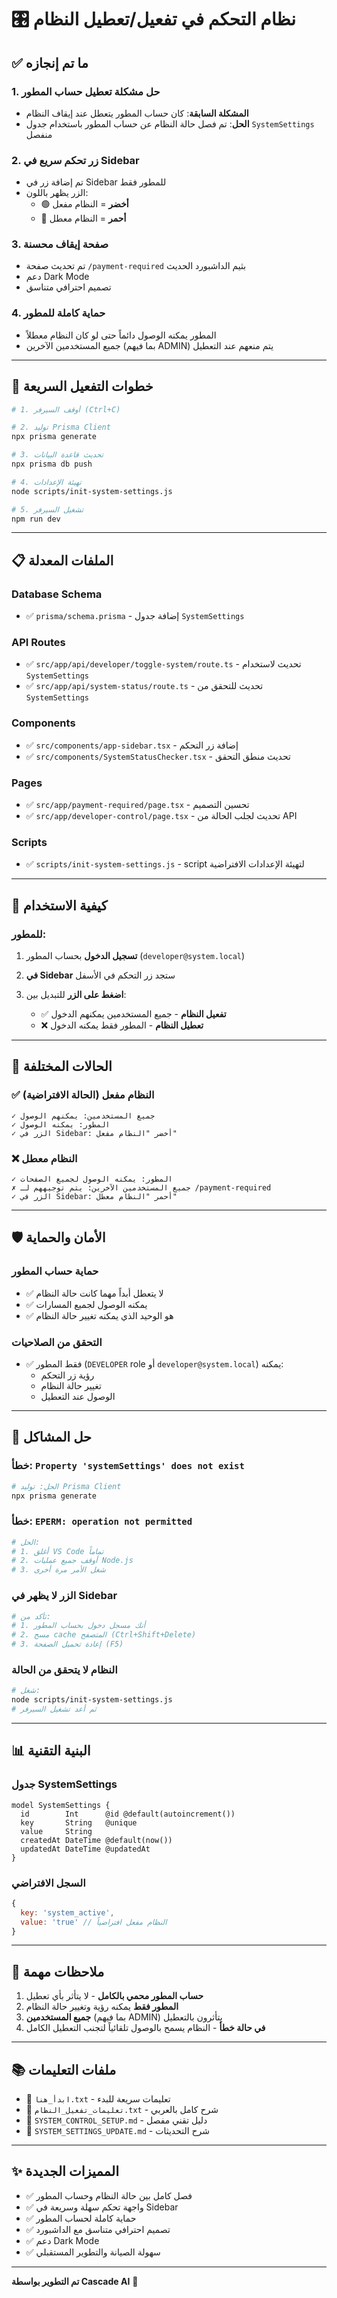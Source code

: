 # 🎛️ نظام التحكم في تفعيل/تعطيل النظام

## ✅ ما تم إنجازه

### 1. **حل مشكلة تعطيل حساب المطور**
- **المشكلة السابقة**: كان حساب المطور يتعطل عند إيقاف النظام
- **الحل**: تم فصل حالة النظام عن حساب المطور باستخدام جدول `SystemSettings` منفصل

### 2. **زر تحكم سريع في Sidebar**
- تم إضافة زر في Sidebar للمطور فقط
- الزر يظهر باللون:
  - 🟢 **أخضر** = النظام مفعل
  - 🔴 **أحمر** = النظام معطل

### 3. **صفحة إيقاف محسنة**
- تم تحديث صفحة `/payment-required` بثيم الداشبورد الحديث
- دعم Dark Mode
- تصميم احترافي متناسق

### 4. **حماية كاملة للمطور**
- المطور يمكنه الوصول دائماً حتى لو كان النظام معطلاً
- جميع المستخدمين الآخرين (بما فيهم ADMIN) يتم منعهم عند التعطيل

---

## 🚀 خطوات التفعيل السريعة

```bash
# 1. أوقف السيرفر (Ctrl+C)

# 2. توليد Prisma Client
npx prisma generate

# 3. تحديث قاعدة البيانات
npx prisma db push

# 4. تهيئة الإعدادات
node scripts/init-system-settings.js

# 5. تشغيل السيرفر
npm run dev
```

---

## 📋 الملفات المعدلة

### Database Schema
- ✅ `prisma/schema.prisma` - إضافة جدول `SystemSettings`

### API Routes
- ✅ `src/app/api/developer/toggle-system/route.ts` - تحديث لاستخدام `SystemSettings`
- ✅ `src/app/api/system-status/route.ts` - تحديث للتحقق من `SystemSettings`

### Components
- ✅ `src/components/app-sidebar.tsx` - إضافة زر التحكم
- ✅ `src/components/SystemStatusChecker.tsx` - تحديث منطق التحقق

### Pages
- ✅ `src/app/payment-required/page.tsx` - تحسين التصميم
- ✅ `src/app/developer-control/page.tsx` - تحديث لجلب الحالة من API

### Scripts
- ✅ `scripts/init-system-settings.js` - script لتهيئة الإعدادات الافتراضية

---

## 🎯 كيفية الاستخدام

### للمطور:

1. **تسجيل الدخول** بحساب المطور (`developer@system.local`)

2. **في Sidebar** ستجد زر التحكم في الأسفل

3. **اضغط على الزر** للتبديل بين:
   - ✅ **تفعيل النظام** - جميع المستخدمين يمكنهم الدخول
   - ❌ **تعطيل النظام** - المطور فقط يمكنه الدخول

---

## 🔧 الحالات المختلفة

### ✅ النظام مفعل (الحالة الافتراضية)
```
✓ جميع المستخدمين: يمكنهم الوصول
✓ المطور: يمكنه الوصول
✓ الزر في Sidebar: أخضر "النظام مفعل"
```

### ❌ النظام معطل
```
✓ المطور: يمكنه الوصول لجميع الصفحات
✗ جميع المستخدمين الآخرين: يتم توجيههم لـ /payment-required
✓ الزر في Sidebar: أحمر "النظام معطل"
```

---

## 🛡️ الأمان والحماية

### حماية حساب المطور
- ✅ لا يتعطل أبداً مهما كانت حالة النظام
- ✅ يمكنه الوصول لجميع المسارات
- ✅ هو الوحيد الذي يمكنه تغيير حالة النظام

### التحقق من الصلاحيات
- ✅ فقط المطور (`DEVELOPER` role أو `developer@system.local`) يمكنه:
  - رؤية زر التحكم
  - تغيير حالة النظام
  - الوصول عند التعطيل

---

## 🐛 حل المشاكل

### خطأ: `Property 'systemSettings' does not exist`
```bash
# الحل: توليد Prisma Client
npx prisma generate
```

### خطأ: `EPERM: operation not permitted`
```bash
# الحل:
# 1. أغلق VS Code تماماً
# 2. أوقف جميع عمليات Node.js
# 3. شغل الأمر مرة أخرى
```

### الزر لا يظهر في Sidebar
```bash
# تأكد من:
# 1. أنك مسجل دخول بحساب المطور
# 2. مسح cache المتصفح (Ctrl+Shift+Delete)
# 3. إعادة تحميل الصفحة (F5)
```

### النظام لا يتحقق من الحالة
```bash
# شغل:
node scripts/init-system-settings.js
# ثم أعد تشغيل السيرفر
```

---

## 📊 البنية التقنية

### جدول SystemSettings
```prisma
model SystemSettings {
  id        Int      @id @default(autoincrement())
  key       String   @unique
  value     String
  createdAt DateTime @default(now())
  updatedAt DateTime @updatedAt
}
```

### السجل الافتراضي
```javascript
{
  key: 'system_active',
  value: 'true' // النظام مفعل افتراضياً
}
```

---

## 📝 ملاحظات مهمة

1. **حساب المطور محمي بالكامل** - لا يتأثر بأي تعطيل
2. **المطور فقط** يمكنه رؤية وتغيير حالة النظام
3. **جميع المستخدمين** (بما فيهم ADMIN) يتأثرون بالتعطيل
4. **في حالة خطأ** - النظام يسمح بالوصول تلقائياً لتجنب التعطيل الكامل

---

## 📚 ملفات التعليمات

- 📄 `ابدأ_هنا.txt` - تعليمات سريعة للبدء
- 📄 `تعليمات_تفعيل_النظام.txt` - شرح كامل بالعربي
- 📄 `SYSTEM_CONTROL_SETUP.md` - دليل تقني مفصل
- 📄 `SYSTEM_SETTINGS_UPDATE.md` - شرح التحديثات

---

## ✨ المميزات الجديدة

- ✅ فصل كامل بين حالة النظام وحساب المطور
- ✅ واجهة تحكم سهلة وسريعة في Sidebar
- ✅ حماية كاملة لحساب المطور
- ✅ تصميم احترافي متناسق مع الداشبورد
- ✅ دعم Dark Mode
- ✅ سهولة الصيانة والتطوير المستقبلي

---

**تم التطوير بواسطة Cascade AI** 🤖
